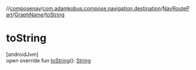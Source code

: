 //[composenav](../../../../index.md)/[com.adamkobus.compose.navigation.destination](../../index.md)/[NavRoutePart](../index.md)/[GraphName](index.md)/[toString](to-string.md)

# toString

[androidJvm]\
open override fun [toString](to-string.md)(): [String](https://kotlinlang.org/api/latest/jvm/stdlib/kotlin/-string/index.html)
